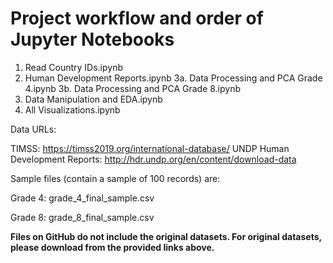 # Project workflow and order of Jupyter Notebooks

1. Read Country IDs.ipynb
2. Human Development Reports.ipynb
3a. Data Processing and PCA Grade 4.ipynb
3b. Data Processing and PCA Grade 8.ipynb
4. Data Manipulation and EDA.ipynb
5. All Visualizations.ipynb

Data URLs:

TIMSS: https://timss2019.org/international-database/
UNDP Human Development Reports: http://hdr.undp.org/en/content/download-data

Sample files (contain a sample of 100 records) are:

Grade 4: grade_4_final_sample.csv

Grade 8: grade_8_final_sample.csv

**Files on GitHub do not include the original datasets. For original datasets, please download from the provided links above.**
